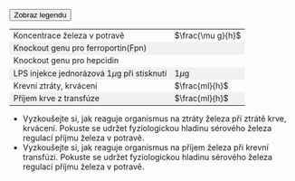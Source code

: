 <style>
img[alt^="image"] {max-width:20px;}
img[alt^="bigimage"] {  max-height:60px}
tbody tr:nth-child(even){background-color:#f1f1f1}
</style>

<div class="w3-row">
<div class="w3-col s12 m7 l7">

<bdl-animate-adobe src="DuodenumFinalObrazovka7.js" width="800" height="600" name="DuodenumFinalObrazovka7" fromid="idfmi" undefined=""></bdl-animate-adobe>

<bdl-bind2a findex="3" aname="SipkaCervena1_anim" amin="0" amax="100" fmin="1" fmax="1000"></bdl-bind2a>
<bdl-bind2a findex="3" aname="Merak1_anim" amin="0" amax="99" fmin="0" fmax="1000"></bdl-bind2a>
<bdl-bind2a-text findex="3" aname="Hodnota1_text" convertor="1,219"></bdl-bind2a-text>

<bdl-bind2a findex="6" aname="SipkaCervena2_anim" amin="0" amax="159" fmin="0.91" fmax="2.74"></bdl-bind2a>
<bdl-bind2a findex="6" aname="SipkaZlutaH_anim" amin="0" amax="159" fmin="0.91" fmax="2.74"></bdl-bind2a>
<bdl-bind2a findex="6" aname="SipkaZlutaH1_anim" amin="0" amax="159" fmin="0.91" fmax="2.74"></bdl-bind2a>
<bdl-bind2a findex="6" aname="SipkaFialovaHorni_anim" amin="0" amax="159" fmin="0.91" fmax="2.74"></bdl-bind2a>
<bdl-bind2a findex="6" aname="SipkaModra_anim" amin="0" amax="159" fmin="0.91" fmax="2.74"></bdl-bind2a>
<bdl-bind2a findex="6" aname="SipkaModraModryKanalSpodni_anim" amin="0" amax="159" fmin="0.91" fmax="2.74"></bdl-bind2a>
<bdl-bind2a findex="6" aname="SipkaCervena3_anim" amin="0" amax="159" fmin="0.91" fmax="2.74"></bdl-bind2a>
<bdl-bind2a findex="6" aname="CervenaPoolIn_anim" amin="0" amax="100" fmin="0.91" fmax="2.74"></bdl-bind2a>
<bdl-bind2a findex="6" aname="Hemox_anim" amin="0" amax="100" fmin="0.91" fmax="2.74"></bdl-bind2a>

<bdl-bind2a findex="8" aname="CervenaKos_anim" amin="0" amax="100" fmin="0" fmax="1.1"></bdl-bind2a>
<bdl-bind2a-text findex="8" aname="Hodnota5_text" convertor="1,0.273"></bdl-bind2a-text>
<bdl-bind2a findex="8" aname="Merak5_anim" amin="0" amax="99" fmin="0" fmax="1.1"></bdl-bind2a>


<bdl-bind2a findex="7" aname="Merak2Cerveny_anim" amin="0" amax="99" fmin="0" fmax="14.4"></bdl-bind2a>
<bdl-bind2a findex="7" aname="SipkaSeda_anim" amin="0" amax="100" fmin="0" fmax="14.4"></bdl-bind2a>
<bdl-bind2a-text findex="7" aname="Hodnota2Cerveny_text" convertor="1,3.612"></bdl-bind2a-text>

<bdl-bind2a findex="4" aname="children.0.Fe2Skupina_anim" amin="158" amax="0" fmin="0.5" fmax="2.97"></bdl-bind2a>


<bdl-bind2a findex="4" aname="KanalCerveny_anim" amin="0" amax="99" fmin="0.5" fmax="2.97"></bdl-bind2a>
<bdl-bind2a findex="4" aname="KanalModry_anim" amin="0" amax="99" fmin="0.5" fmax="2.97"></bdl-bind2a>
<bdl-bind2a findex="4" aname="CervenaSrafovanaZastaveni1_anim" amin="99" amax="0" fmin="0.5" fmax="2.97"></bdl-bind2a>
<bdl-bind2a findex="4" aname="children.0.CervenaSrafovanaZastaveni2_anim" amin="99" amax="0" fmin="0.5" fmax="2.97"></bdl-bind2a>
<bdl-bind2a findex="4" aname="Merak4_anim" amin="0" amax="99" fmin="0.5" fmax="2.97"></bdl-bind2a>
<bdl-bind2a findex="6" aname="children.0.DcytB_anim" amin="0" amax="159" fmin="0.91" fmax="2.74"></bdl-bind2a>

<bdl-bind2a-text findex="4" aname="Hodnota4_text" convertor="1,0.7428"></bdl-bind2a-text>

<bdl-bind2a findex="10" aname="SipkaCervenoFialova2_anim" amin="0" amax="100" fmin="0" fmax="10"></bdl-bind2a>
<bdl-bind2a findex="9" aname="SipkaCervenoFialova1_anim" amin="0" amax="100" fmin="0" fmax="10"></bdl-bind2a>
<bdl-bind2a findex="5" aname="Merak3_anim" amin="0" amax="100" fmin="0" fmax="10"></bdl-bind2a>
<bdl-bind2a-text findex="5" aname="Hodnota3_text" convertor="1,2.228"></bdl-bind2a-text>
<bdl-bind2a findex="5" aname="children.0.Fe3Skupina_anim" amin="0" amax="159" fmin="0" fmax="10"></bdl-bind2a>


<bdl-bind2a findex="14" aname="SipkaRuzova2_anim" amin="0" amax="100" fmin="0.026" fmax="0.028"></bdl-bind2a>
<bdl-bind2a findex="13" aname="SipkaFialovaSrafovana_anim" amin="0" amax="100" fmin="0.02" fmax="0.05"></bdl-bind2a>
<bdl-bind2a findex="16" aname="SipkaFialovaSpodni3_anim" amin="0" amax="100" fmin="0.5" fmax="4"></bdl-bind2a>
<bdl-bind2a findex="16" aname="children.0.CervenaVSipkaVehicle1_anim_1" amin="0" amax="159" fmin="0.5" fmax="4"></bdl-bind2a>
<bdl-bind2a findex="16" aname="children.0.SipkaCervenaSpodni_anim" amin="0" amax="159" fmin="0.5" fmax="4"></bdl-bind2a>
<bdl-bind2a findex="16" aname="children.0.Hep_anim" amin="0" amax="159" fmin="0.5" fmax="4"></bdl-bind2a>


<bdl-bind2a findex="15" aname="KanalFialovy_anim" amin="99" amax="0" fmin="0.03" fmax="1.3"></bdl-bind2a>
<bdl-bind2a findex="11" aname="Semafor_anim" amin="4" amax="5" fmin="0" fmax="1"></bdl-bind2a>
<bdl-bind2a-text findex="13" aname="Hodnota6_text" convertor="1,0.0412"></bdl-bind2a-text>
<bdl-bind2a findex="18" aname="children.0.children.634.FeTransferin_anim" amin="0" amax="159" fmin="0.2" fmax="3"></bdl-bind2a>

<bdl-bind2a-text findex="18" aname="Hodnota9_text" convertor="1,1.51"></bdl-bind2a-text>
<bdl-bind2a findex="18" aname="children.0.Merak9_anim" amin="0" amax="99" fmin="0.2" fmax="3"></bdl-bind2a>
<bdl-bind2a findex="13" aname="children.0.Merak6_anim" amin="0" amax="99" fmin="0.01" fmax="0.07"></bdl-bind2a>

<!-- nove sipky 4.2 -->

<bdl-bind2a findex="19" aname="children.0.OranzovoZlutaSipkaDiTF_anim" amin="0" amax="159" fmin="0.1" fmax="2"></bdl-bind2a>
<bdl-bind2a findex="19" aname="CervenaVSipkaVehicle1_anim" amin="0" amax="159" fmin="0.1" fmax="2"></bdl-bind2a>
<bdl-bind2a findex="19" aname="children.0.children.613.KanalZlutyVehicle_anim" amin="0" amax="159" fmin="0.1" fmax="2"></bdl-bind2a>
<bdl-bind2a findex="19" aname="children.0.children.613.PrechodUvnitrVehicle_anim" amin="0" amax="159" fmin="0.1" fmax="2"></bdl-bind2a>
<bdl-bind2a findex="19" aname="children.0.children.613.KanalCervenyVehicle2_anim" amin="0" amax="159" fmin="0.1" fmax="2"></bdl-bind2a>
<bdl-bind2a findex="19" aname="children.0.CervenaVSipkaVehicle1_anim_2" amin="0" amax="159" fmin="0.1" fmax="2"></bdl-bind2a>
<bdl-bind2a findex="19" aname="children.0.children.613.SipkaZlutaHUvnitrVehicle_anim" amin="0" amax="159" fmin="0.1" fmax="2"></bdl-bind2a>
<bdl-bind2a findex="19" aname="children.0.children.613.OranzovaSipkaSpodniVehicle_anim" amin="0" amax="159" fmin="0.1" fmax="2"></bdl-bind2a>
<bdl-bind2a findex="19" aname="children.0.children.613.SipkaHneda1Vehicle_anim" amin="0" amax="159" fmin="0.1" fmax="2"></bdl-bind2a>
<bdl-bind2a findex="19" aname="children.0.children.613.SipkaHneda2Vehicle_anim" amin="0" amax="159" fmin="0.1" fmax="2"></bdl-bind2a>
<bdl-bind2a findex="19" aname="children.0.OranzovoZlutaSpodni1_anim" amin="0" amax="159" fmin="0.1" fmax="2"></bdl-bind2a>
<bdl-bind2a findex="19" aname="children.0.OranzovoZlutaSpodni2_anim" amin="0" amax="159" fmin="0.1" fmax="2"></bdl-bind2a>
<bdl-bind2a findex="19" aname="children.0.SvetleModraSpodni1_anim" amin="0" amax="159" fmin="0.1" fmax="2"></bdl-bind2a>



<!-- nove sipky 5 -->
<bdl-bind2a findex="22" aname="children.0.SipkaZlutaSrafovana_anim" amin="149" amax="0" fmin="0.5" fmax="1.5"></bdl-bind2a>

<bdl-bind2a-text findex="22" aname="children.0.Hodnota7_text" convertor="1,1.2"></bdl-bind2a-text>
<bdl-bind2a findex="22" aname="children.0.Merak7_anim" amin="0" amax="99" fmin="0" fmax="4.8"></bdl-bind2a>
<bdl-bind2a findex="23" aname="children.0.children.637.Semafor1_anim" amin="0" amax="6" fmin="0" fmax="1"></bdl-bind2a>
<bdl-bind2a findex="22" aname="children.0.children.637.MerakSemaforu1_anim" amin="0" amax="159" fmin="0" fmax="1.6"></bdl-bind2a>

<!-- nove sipky 6 -->

<bdl-bind2a findex="21" aname="children.0.StrikackaModra_anim" amin="1" amax="29" fmin="0" fmax="1"></bdl-bind2a>
<bdl-bind2a findex="21" aname="children.0.ModraSipkaOdStrikacky_anim" amin="159" amax="0" fmin="0" fmax="1"></bdl-bind2a>

<bdl-bind2a findex="25" aname="children.0.ModraRuzovaPruhovanaSipka_anim" amin="159" amax="0" fmin="0" fmax="3600"></bdl-bind2a>
<bdl-bind2a findex="26" aname="children.0.SipkaRuzovaZluta_anim" amin="159" amax="0" fmin="0.1" fmax="0.5"></bdl-bind2a>
<bdl-bind2a findex="24" aname="children.0.Merak8_anim" amin="0" amax="99" fmin="0" fmax="1600"></bdl-bind2a>
<bdl-bind2a-text findex="24" aname="children.0.Hodnota8_text" convertor="1,100"></bdl-bind2a-text>



</div>
<div class="w3-col s12 m5 l5 w3-justify">

<button class="w3-right w3-button w3-theme" onclick="document.getElementById('legenda').style.display='block'">Zobraz legendu</button>
<!-- hidden input - buttonparams must be before fmi component - or input with id must be created explicitly -->
<input id="id6" value="" type="number" style="display:none" />

<bdl-fmi id="idfmi" src="FeMetabolism_FeMetabolismModel.js" fminame="FeMetabolism_FeMetabolismModel" tolerance="0.000001" starttime="0" fstepsize="0.02" guid="{ff6d8a55-f24a-4855-bbf0-86edcafe471e}" valuereferences="637534208,637534209,100663315,16777260,33554448,33554449,637534228,905969688,637534231,16777271,16777272,16777267,637534233,637534237,33554439,33554443,637534230,637534257,33554447,637534229,637534236,33554434,33554432,16777266,33554436,637534267,637534263" valuelabels="Fe_liv,Fe_spl,Fe_duo_intake,Fe_food,Fe_duo_2,Fe_duo_3,Fe_duo_in_food,Fe_duo_unused,Fe_duo_out_loss,to_ferritin_rate,from_ferritin_rate,Fpn_duo_knockout,Fpn_duo_in_1,Fpn_duo_in,Fpn_duo_mRNA,Fpn_duo,Fe_duo_out_ser,Fe_ser_in_duo,Fe_ser,Fe_duo_in_ser,Fpn_duo_out_2,LPS,hep,hep_knockout,Il6,Il6_in,hep_in" inputs="id1,16777260,1,1;id4,16777267,1,1;id5,16777266,1,1,t;id6,33554434,1,1,t" inputlabels="Fe_food,Fpn_duo_knockout,hep_knockout,LPS" showtime="1" showtimemultiply="3600"></bdl-fmi>

||| 
|-------------|-------|
| Koncentrace železa v potravě | <bdl-range id="id1" title="" min="0" max="1000" default="219" maxlength="5" step="1"></bdl-range> $\frac{\mu g}{h}$ |
| Knockout genu pro ferroportin(Fpn) | <bdl-checkbox id="id4" titlemin="gen Fpn je knockoutován (neaktivní)" titlemax="gen Fpn je aktivní" default="true"></bdl-checkbox>  |
| Knockout genu pro hepcidin | <bdl-checkbox id="id5" titlemin="gen pro hepcidin je knockoutován (neaktivní)" titlemax="gen pro expresi hepcidinu je aktivní" default="true"></bdl-checkbox>  |
| LPS injekce jednorázová 1$\mu$g při stisknutí | <bdl-buttonparams title="LPS injekce" ids="id6" values="1" fromid="idfmi"></bdl-buttonparams> 1$\mu$g |
| Krevní ztráty, krvácení | <bdl-range id="id7" title="" min="0" max="1000" default="0" maxlength="5" step="1"></bdl-range>  $\frac{ml}{h}$ |
| Příjem krve z transfúze  | <bdl-range id="id8" title="" min="0" max="1000" default="0" maxlength="5" step="1"></bdl-range> $\frac{ml}{h}$ |

* Vyzkoušejte si, jak reaguje organismus na ztráty železa pří ztrátě krve, krvácení. Pokuste se udržet fyziologickou hladinu sérového železa regulací příjmu železa v potravě.
* Vyzkoušejte si, jak reaguje organismus na příjem železa při krevní transfúzi. Pokuste se udržet fyziologickou hladinu sérového železa regulací příjmu železa v potravě.


<!--bdl-chartjs-time id="id10" width="400" height="200" fromid="idfmi" labels="fe duo in ser" initialdata="" refindex="16" refvalues="1" maxdata="1024"></bdl-chartjs-time>
<bdl-chartjs-time id="id11" width="300" height="200" fromid="idfmi" labels="duoin" initialdata="" refindex="13" refvalues="1" maxdata="1024"></bdl-chartjs-time>
<bdl-chartjs-time id="id12" width="300" height="200" fromid="idfmi" labels="mrna" initialdata="" refindex="14" refvalues="1" maxdata="1024"></bdl-chartjs-time>
<bdl-chartjs-time id="id13" width="300" height="200" fromid="idfmi" labels="duo" initialdata="" refindex="15" refvalues="1" maxdata="1024"></bdl-chartjs-time>
<bdl-chartjs-time id="id14" width="300" height="200" fromid="idfmi" labels="Fe_duo_out_ser" initialdata="" refindex="16" refvalues="1" maxdata="1024"></bdl-chartjs-time>
<bdl-chartjs-time id="id13" width="300" height="200" fromid="idfmi" labels="koncentrace Fe v krvi" initialdata="" refindex="18" refvalues="1" maxdata="1024" xlabel="čas (hodiny)" ylabel="množství orientační (ug)"></bdl-chartjs-time-->


<bdl-quiz question="Jak reaguje hladina hepcidinu na opakovanou krevní transfúzi a proč?" answers="A|B" correctoptions="true|false" explanations="a|b" buttontitle="zkontrolovat odpověď"></bdl-quiz>
<bdl-quiz question="Jak reaguje hladina hepcidinu na opakovaný odběr krve a proč?" answers="A|B" correctoptions="true|false" explanations="a|b" buttontitle="zkontrolovat odpověď"></bdl-quiz>
<bdl-quiz question="Jaký patologický stav může způsobit malabsorpci železa a k jakému klinickému obrazu to může vést?" answers="A|B" correctoptions="true|false" explanations="a|b" buttontitle="zkontrolovat odpověď"></bdl-quiz>

</div>
</div>
<div id="legenda" class="w3-card w3-small w3-padding" style="display:none;z-index:1;position:absolute;top:20px;right:10px;width:500px;background-color:white">
<button class="w3-button w3-theme w3-right" onclick="document.getElementById('legenda').style.display='none'">Skryj legendu <i class="fa fa-close w3-large"></i></button>

|Schéma|Popis/funkce|
|---|---|
|![bigimagefoodiron](simfoodiron.png)|__1. Příjem železa v potravě__ ve formě nehemové ![image1](image1.jpg)Fe<sup>2+</sup>, ![image2](image2.jpg)Fe<sup>3+</sup> a hemové.|
|![bigimagefoodiron](simnonhem.png)|__2. Nehemové železo__ ![image1](image1.jpg) Fe<sup>2+</sup> se vstřebává přes DMT1, ![image2](image2.jpg) Fe <sup>3+</sup> se katalyzuje na Fe<sup>2+</sup> pomocí Dcytb.|
|![bigimagefoodiron](simhem.png) |__3. Hemové železo__ se přenáší do buňky, kde se pomocí HO uvolňuje Fe<sup>2+</sup> |
|![bigimagefoodiron](simironout.png) |__4. Ztráty__ železa vzniklé nevstřebáním|
|![bigimagefoodiron](simironpool.png) |__5.Pohotový pool, sdílená zásoba Fe<sup>2+</sup>__ která reguluje (inhibuje) transportér DMT1 a přenašeč hemu|
|![bigimagefoodiron](simironferritin.png) |__6.Regulace příjmu a výdeje Fe<sup>2+</sup> ve ferritinu__ |
|![bigimageferroportin](imageferroportin.png) |__7.Genová regulace ferroportinu__ |

||Definice|Popis/funkce|
|---|---|---|
|![image1](image1.jpg)|Fe<sup>2+</sup>|Dvojmocné železo|
|![image2](image2.jpg)|Fe<sup>3+</sup>|Trojmocné železo|
|![image3](image3.jpg)|H<sup>+</sup>|Vodíkový iont|
|![image4](image4.jpg)|Hem|Porfyrinový kruh s centrálním atomem Fe<sup>2+</sup>|
|![image5](image5.jpg)|DMT1|Transportér divalentních kovů, symport Fe<sup>2+</sup> a H<sup>+</sup>|
|![image6](image6.jpg)|Proteinový přenašeč hemu|Proteinový přenašeč hemu (neznámý), přenáší hem z luminální strany duodena do enterocytu.|
|![image7](image7.jpg)|Dcytb|Duodenální cytochrom b reduktáza: redukuje Fe<sup>3+</sup> na Fe<sup>2+</sup>, elektrony dodává askorbát.|
|![image8](image8.jpg)|HO|Hemoxygenáza, uvolňuje Fe<sup>2+</sup> z hemu za vzniku CO a biliverdinu|
|![image9](image9.jpg)|Ztráty železa|Ztráty železa vzniklé nevstřebáním nebo ztrátou buněk, které železo obsahují|
|![image10](image10.jpg)|Pool Fe<sup>2+</sup>|Pohotový pool Fe<sup>2+</sup> železa v buňce, míra zaplnění odpovídá množství (zde 6/8)|
|![imageferritin](imageferritin.png)|Ferritin| Ferritin složený z a) proteinové části apoferitinu (oranžová) a b) iontů Fe3+. Funguje jako zásobárna Fe.|
|![imagetransferrin](imagetransferrin.png)|Transferin| Transferin|
|![imagehephesdin](smallhephesdin.png)|Hephesdin|Hephesdin|
|![imageferroportin](smallferroportin.png)|Ferroportin|Ferroportin|
|![imagetfr1](imgtfr1.png)|TfR1|Transferinový receptor 1|
|![imageschemasteap3](imgmetaloreduktaza.png)| STEAP3 | Metaloreduktáza |
|![imagetransfuze](transfuze.jpg) |Transfúze | Krevní transfúze, příjem krve |
|![imageodberkrve](odberkrve.jpg) |Odběr krve | Odběr krve, krevní ztráty, krvácení |

</div>
